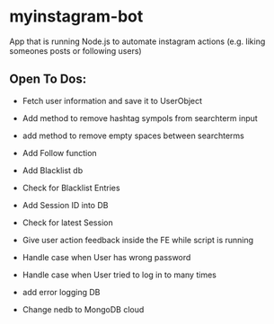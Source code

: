 # myinstagram-bot
App that is running Node.js to automate instagram actions (e.g. liking someones posts or following users)


## Open To Dos:
- Fetch user information and save it to UserObject

- Add method to remove hashtag sympols from searchterm input 
- add method to remove empty spaces between searchterms

- Add Follow function 

- Add Blacklist db 
- Check for Blacklist Entries 

- Add Session ID into DB 
- Check for latest Session 

- Give user action feedback inside the FE while script is running

- Handle case when User has wrong password 
- Handle case when User tried to log in to many times

- add error logging DB

- Change nedb to MongoDB cloud 